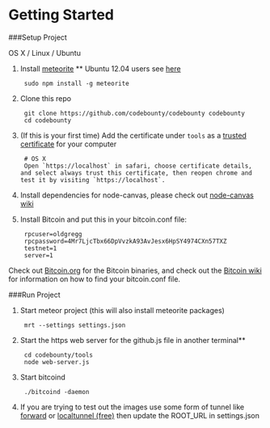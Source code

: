 # Getting Started

###Setup Project

OS X / Linux / Ubuntu

1. Install [meteorite](http://oortcloud.github.com/meteorite/) ** Ubuntu 12.04 users see [here](https://github.com/oortcloud/meteorite/issues/67)

		sudo npm install -g meteorite

2. Clone this repo

		git clone https://github.com/codebounty/codebounty codebounty
		cd codebounty

3. (If this is your first time) Add the certificate under `tools` as a [trusted certificate](http://productforums.google.com/forum/#!topic/chrome/1b7V3cs7BS4) for your computer

		# OS X  
		Open `https://localhost` in safari, choose certificate details, and select always trust this certificate, then reopen chrome and test it by visiting `https://localhost`.

4. Install dependencies for node-canvas, please check out [node-canvas wiki](https://github.com/LearnBoost/node-canvas/wiki)

5. Install Bitcoin and put this in your bitcoin.conf file:

        rpcuser=oldgregg
        rpcpassword=4Mr7LjcTbx66DpVvzkA93AvJesx6HpSY4974CXn57TXZ
        testnet=1
        server=1

Check out [Bitcoin.org](http://bitcoin.org/en/download) for the Bitcoin binaries, and check out the [Bitcoin wiki](https://en.bitcoin.it/wiki/Data_directory) for information on how to find your bitcoin.conf file.

###Run Project

1. Start meteor project (this will also install meteorite packages) 

		mrt --settings settings.json

2. Start the https web server for the github.js file in another terminal**  

		cd codebounty/tools
		node web-server.js

3. Start bitcoind

        ./bitcoind -daemon
			
4. If you are trying to test out the images use some form of tunnel like [forward](https://forwardhq.com/) or [localtunnel (free)](https://github.com/progrium/localtunnel#localtunnel-v2-beta) then update the ROOT_URL in settings.json

